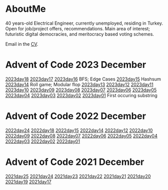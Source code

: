 # AboutMe
40 years-old Electrical Engineer, currently unemployed, residing in Turkey. Open for job/project offers, recommendations. Main area of interest; futuristic digital democracies, and meritocracy based voting schemes. 

Email in the [CV](/CV_Kutay.pdf).


# Advent of Code 2023 December
[2023day18](/2023AoC/23day18.js)
[2023day17](/2023AoC/23day17.js)
[2023day16](/2023AoC/23day16.js) BFS; Edge Cases 
[2023day15](/2023AoC/23day15.js) Hashsum 
[2023day14](/2023AoC/23day14.js) Roll game; Modular flop 
[2023day13](/2023AoC/23day13.js)
[2023day12](/2023AoC/23day12.js)
[2023day11](/2023AoC/23day11.js)
[2023day10](/2023AoC/23day10.js)
[2023day09](/2023AoC/23day09.js)
[2023day08](/2023AoC/23day08.js)
[2023day07](/2023AoC/23day07.js)
[2023day06](/2023AoC/23day06.js)
[2023day05](/2023AoC/23day05.js)
[2023day04](/2023AoC/23day04.js)
[2023day03](/2023AoC/23day03.js)
[2023day02](/2023AoC/23day02.js)
[2023day01](/2023AoC/23day01.js) First occuring substring    
     

# Advent of Code 2022 December
[2022day24](/2022AoC/22day24.js)
[2022day18](/2022AoC/22day18.js)
[2022day15](/2022AoC/22day15.js)
[2022day14](/2022AoC/22day14.js)
[2022day12](/2022AoC/22day12.js)
[2022day10](/2022AoC/22day10.js)
[2022day09](/2022AoC/22day09.js)
[2022day08](/2022AoC/22day08.js)
[2022day07](/2022AoC/22day07.js)
[2022day06](/2022AoC/22day06.js)
[2022day05](/2022AoC/22day05.js)
[2022day04](/2022AoC/22day04.js)
[2022day03](/2022AoC/22day03.js)
[2022day02](/2022AoC/22day02.js)
[2022day01](/2022AoC/22day01.js)


# Advent of Code 2021 December
[2021day25](/2021AoC/21day25.js)
[2021day24](/2021AoC/21day24.js)
[2021day23](/2021AoC/21day23.js)
[2021day22](/2021AoC/21day22.js)
[2021day21](/2021AoC/21day21.js)
[2021day20](/2021AoC/21day20.js)
[2021day19](/2021AoC/21day19.js)
[2021day17](/2021AoC/21day17.js)

